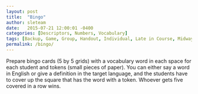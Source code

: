 ```yaml
---
layout: post
title:  "Bingo"
author: sleteam
date:   2015-07-21 12:00:01 -0400
categories: [Descriptors, Numbers, Vocabulary]
tags: [Backup, Game, Group, Handout, Individual, Late in Course, Midway, Opening Activity, Quick, Review]
permalink: /bingo/
---
```

Prepare bingo cards (5 by 5 grids) with a vocabulary word in each space for each student and tokens (small pieces of paper). You can either say a word in English or give a definition in the target language, and the students have to cover up the square that has the word with a token. Whoever gets five covered in a row wins.